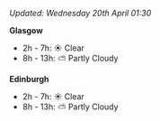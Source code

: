 *Updated: Wednesday 20th April 01:30*

**Glasgow**

* 2h - 7h: :sunny: Clear
* 8h - 13h: :partly_sunny: Partly Cloudy

**Edinburgh**

* 2h - 7h: :sunny: Clear
* 8h - 13h: :partly_sunny: Partly Cloudy
